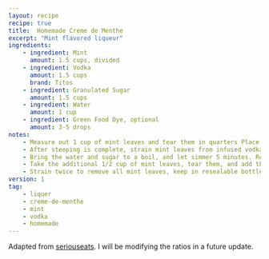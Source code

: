 ```yaml
---
layout: recipe
recipe: true
title:  Homemade Creme de Menthe
excerpt: "Mint flavored liqueur"
ingredients:
    - ingredient: Mint
      amount: 1.5 cups, divided
    - ingredient: Vodka
      amount: 1.5 cups
      brand: Titos
    - ingredient: Granulated Sugar
      amount: 1.5 cups
    - ingredient: Water
      amount: 1 cup
    - ingredient: Green Food Dye, optional
      amount: 3-5 drops
notes:
    - Measure out 1 cup of mint leaves and tear them in quarters Place mint leaves in a sealable glass jar and pour vodka on top. Shake and let steep for 12 hours.
    - After steeping is complete, strain mint leaves from infused vodka. Return infused vodka to the jar.
    - Bring the water and sugar to a boil, and let simmer 5 minutes. Remove from heat and let cool, then add syrup to mint-infused vodka.
    - Take the additional 1/2 cup of mint leaves, tear them, and add them to the jar. Shake and let steep for 10 hours.
    - Strain twice to remove all mint leaves, keep in resealable bottle. Optionally, add drops of green food dye until desired color.
version: 1
tag:
    - liquer
    - creme-de-menthe
    - mint
    - vodka
    - homemade
---
```


Adapted from [seriouseats](https://www.seriouseats.com/recipes/2011/12/diy-homemade-creme-de-menthe-recipe.html). I will be modifying the ratios in a future update.
